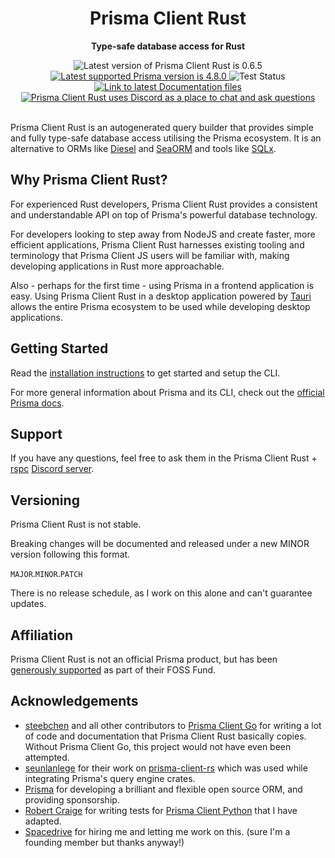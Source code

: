 <div align="center">
    <h1>Prisma Client Rust</h1>
    <p><b>Type-safe database access for Rust</b></p>
    <img src="https://img.shields.io/badge/latest-0.6.5-blue?style=flat-square" alt="Latest version of Prisma Client Rust is 0.6.5">
    <a href="https://prisma.io">
        <img src="https://img.shields.io/static/v1?label=prisma&message=v4.8.0&color=blue&logo=prisma&style=flat-square" alt="Latest supported Prisma version is 4.8.0">
    </a>
    <img src="https://img.shields.io/github/actions/workflow/status/Brendonovich/prisma-client-rust/ci.yaml?branch=main&label=tests&style=flat-square" alt="Test Status"/>
    <a href="./docs/README.md"/>
    <img src="https://img.shields.io/badge/docs-latest-blue?style=flat-square" alt="Link to latest Documentation files">
    </a>
    <a href="https://discord.gg/5M6fpszrry">
        <img alt="Prisma Client Rust uses Discord as a place to chat and ask questions" src="https://img.shields.io/discord/1011665225809924136?color=blue&style=flat-square&logo=discord">
    </a>
</div>

<br>

Prisma Client Rust is an autogenerated query builder that provides simple and fully type-safe database access utilising the Prisma ecosystem. It is an alternative to ORMs like [Diesel](https://diesel.rs/) and [SeaORM](https://www.sea-ql.org/SeaORM/) and tools like [SQLx](https://github.com/launchbadge/sqlx).

## Why Prisma Client Rust?

For experienced Rust developers, Prisma Client Rust provides a consistent and understandable API on top of Prisma's powerful database technology.

For developers looking to step away from NodeJS and create faster, more efficient applications, Prisma Client Rust harnesses existing tooling and terminology that Prisma Client JS users will be familiar with, making developing applications in Rust more approachable.

Also - perhaps for the first time - using Prisma in a frontend application is easy.
Using Prisma Client Rust in a desktop application powered by [Tauri](https://tauri.studio/) allows the entire Prisma ecosystem to be used while developing desktop applications.

## Getting Started

Read the [installation instructions](https://prisma.brendonovich.dev/getting-started/installation) to get started and setup the CLI.

For more general information about Prisma and its CLI, check out the [official Prisma docs](https://www.prisma.io/docs/).

## Support

If you have any questions, feel free to ask them in the Prisma Client Rust + [rspc](https://github.com/oscartbeaumont/rspc) [Discord server](https://discord.gg/5M6fpszrry).

## Versioning

Prisma Client Rust is not stable.

Breaking changes will be documented and released under a new MINOR version following this format.

`MAJOR`.`MINOR`.`PATCH`

There is no release schedule, as I work on this alone and can't guarantee updates.

## Affiliation

Prisma Client Rust is not an official Prisma product, but has been [generously supported](https://twitter.com/prisma/status/1554855900124438529) as part of their FOSS Fund.

## Acknowledgements

- [steebchen](https://github.com/steebchen) and all other contributors to [Prisma Client Go](https://github.com/prisma/prisma-client-go) for writing a lot of code and documentation that Prisma Client Rust basically copies.
  Without Prisma Client Go, this project would not have even been attempted.
- [seunlanlege](https://github.com/seunlanlege) for their work on [prisma-client-rs](https://github.com/polytope-labs/prisma-client-rs) which was used while integrating Prisma's query engine crates.
- [Prisma](https://prisma.io) for developing a brilliant and flexible open source ORM, and providing sponsorship.
- [Robert Craige](https://github.com/sponsors/RobertCraigie) for writing tests for [Prisma Client Python](https://github.com/RobertCraigie/prisma-client-py) that I have adapted.
- [Spacedrive](https://spacedrive.com) for hiring me and letting me work on this.
  (sure I'm a founding member but thanks anyway!)

